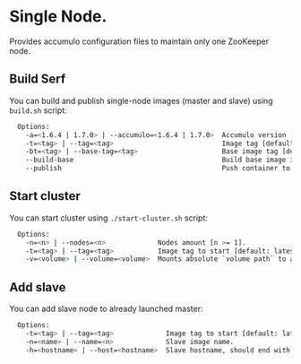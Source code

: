 # Single Node.

Provides accumulo configuration files to maintain only one ZooKeeper node.

## Build Serf

You can build and publish single-node images (master and slave) using `build.sh` script:

```bash
  Options:
    -a=<1.6.4 | 1.7.0> | --accumulo=<1.6.4 | 1.7.0>  Accumulo version [default: 1.7.0]
    -t=<tag> | --tag=<tag>                           Image tag [default: latest].
    -bt=<tag> | --base-tag=<tag>                     Base image tag [default: latest].
    --build-base                                     Build base image if it is not build.
    --publish                                        Push container to dockerhub.
```

## Start cluster

You can start cluster using `./start-cluster.sh` script:

```bash
  Options:
    -n=<n> | --nodes=<n>             Nodes amount [n >= 1].
    -t=<tag> | --tag=<tag>           Image tag to start [default: latest].    
    -v=<volume> | --volume=<volume>  Mounts absolute `volume path` to a `/data` container folder.
```

## Add slave

You can add slave node to already launched master:

```bash
  Options:
    -t=<tag> | --tag=<tag>             Image tag to start [default: latest].    
    -n=<name> | --name=<n>             Slave image name.
    -h=<hostname> | --host=<hostname>  Slave hostname, should end with `.gt` (*slave50.gt*).    
```
